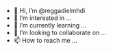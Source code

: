 - 👋 Hi, I’m @reggadielmhdi
- 👀 I’m interested in ...
- 🌱 I’m currently learning ...
- 💞️ I’m looking to collaborate on ...
- 📫 How to reach me ...

<!---
reggadielmhdi/reggadielmhdi is a ✨ special ✨ repository because its `README.md` (this file) appears on your GitHub profile.
You can click the Preview link to take a look at your changes.
--->
